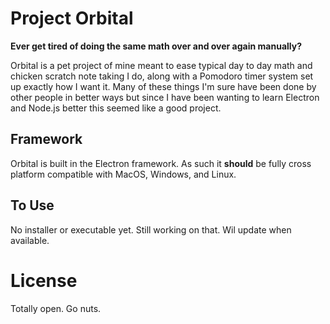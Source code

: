# Project Orbital

**Ever get tired of doing the same math over and over again manually?**

Orbital is a pet project of mine meant to ease typical day to day math and chicken scratch note taking I do, along with a Pomodoro timer system set up exactly how I want it. Many of these things I'm sure have been done by other people in better ways but since I have been wanting to learn Electron and Node.js better this seemed like a good project.

## Framework
Orbital is built in the Electron framework. As such it **should** be fully cross platform compatible with MacOS, Windows, and Linux.

## To Use
No installer or executable yet. Still working on that. Wil update when available.

# License
Totally open. Go nuts.
